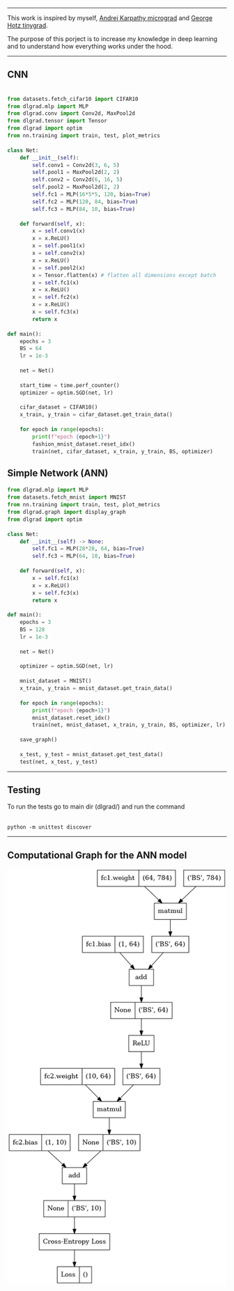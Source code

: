 --------------------------------------------------------------------

This work is inspired by myself, [Andrej Karpathy micrograd](https://github.com/karpathy/micrograd) and [George Hotz tinygrad](https://github.com/geohot/tinygrad).

The purpose of this porject is to increase my knowledge in deep learning and to understand how everything works under the hood.  


--------------------------------------------------------------------
## CNN 
```python

from datasets.fetch_cifar10 import CIFAR10
from dlgrad.mlp import MLP
from dlgrad.conv import Conv2d, MaxPool2d
from dlgrad.tensor import Tensor
from dlgrad import optim
from nn.training import train, test, plot_metrics 

class Net:
    def __init__(self):
        self.conv1 = Conv2d(3, 6, 5)
        self.pool1 = MaxPool2d(2, 2)
        self.conv2 = Conv2d(6, 16, 5)
        self.pool2 = MaxPool2d(2, 2)
        self.fc1 = MLP(16*5*5, 120, bias=True)
        self.fc2 = MLP(120, 84, bias=True)
        self.fc3 = MLP(84, 10, bias=True)

    def forward(self, x):
        x = self.conv1(x)
        x = x.ReLU()
        x = self.pool1(x)
        x = self.conv2(x)
        x = x.ReLU()
        x = self.pool2(x)
        x = Tensor.flatten(x) # flatten all dimensions except batch
        x = self.fc1(x)
        x = x.ReLU()
        x = self.fc2(x)
        x = x.ReLU()
        x = self.fc3(x)
        return x

def main():
    epochs = 3 
    BS = 64 
    lr = 1e-3
    
    net = Net()

    start_time = time.perf_counter()
    optimizer = optim.SGD(net, lr)
    
    cifar_dataset = CIFAR10()
    x_train, y_train = cifar_dataset.get_train_data()
    
    for epoch in range(epochs):
        print(f"epoch {epoch+1}")
        fashion_mnist_dataset.reset_idx()
        train(net, cifar_dataset, x_train, y_train, BS, optimizer)

```



## Simple Network (ANN)
```python
from dlgrad.mlp import MLP
from datasets.fetch_mnist import MNIST 
from nn.training import train, test, plot_metrics 
from dlgrad.graph import display_graph
from dlgrad import optim

class Net:
    def __init__(self) -> None:
        self.fc1 = MLP(28*28, 64, bias=True)
        self.fc3 = MLP(64, 10, bias=True)

    def forward(self, x):
        x = self.fc1(x)
        x = x.ReLU()
        x = self.fc3(x)
        return x

def main():
    epochs = 3 
    BS = 128
    lr = 1e-3
    
    net = Net()

    optimizer = optim.SGD(net, lr)
    
    mnist_dataset = MNIST()
    x_train, y_train = mnist_dataset.get_train_data()
    
    for epoch in range(epochs):
        print(f"epoch {epoch+1}")
        mnist_dataset.reset_idx()
        train(net, mnist_dataset, x_train, y_train, BS, optimizer, lr)

    save_graph()

    x_test, y_test = mnist_dataset.get_test_data()
    test(net, x_test, y_test)
```


--------------------------------------------------------------------
## Testing
To run the tests go to main dir (dlgrad/) and run the command
```shell

python -m unittest discover 

```

--------------------------------------------------------------------
## Computational Graph for the ANN model
<p align="center">
  <img src="https://github.com/NavneetKanna/dlgrad/blob/main/Images/graph.png?raw=true">
</p>


